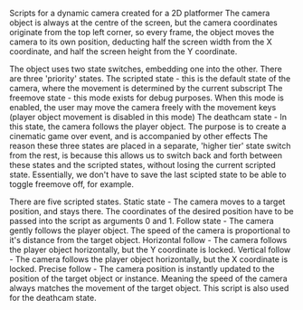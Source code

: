Scripts for a dynamic camera created for a 2D platformer
The camera object is always at the centre of the screen,
  but the camera coordinates originate from the top left corner,
  so every frame, the object moves the camera to its own position,
  deducting half the screen width from the X coordinate,
  and half the screen height from the Y coordinate.

The object uses two state switches, embedding one into the other.
There are three 'priority' states.
  The scripted state - this is the default state of the camera, where the movement is determined by the current subscript
  The freemove state - this mode exists for debug purposes. When this mode is enabled, the user may move the camera freely with the movement keys
                        (player object movement is disabled in this mode)
  The deathcam state - In this state, the camera follows the player object. The purpose is to create a cinematic game over event, and is accompanied by other effects
The reason these three states are placed in a separate, 'higher tier' state switch from the rest,
  is because this allows us to switch back and forth between these states and the scripted states,
  without losing the current scripted state.
Essentially, we don't have to save the last scipted state to be able to toggle freemove off, for example.

There are five scripted states.
  Static state - The camera moves to a target position, and stays there.
                  The coordinates of the desired position have to be passed into the script as arguments 0 and 1.
  Follow state - The camera gently follows the player object.
                  The speed of the camera is proportional to it's distance from the target object.
  Horizontal follow - The camera follows the player object horizontally, but the Y coordinate is locked.
  Vertical follow - The camera follows the player object horizontally, but the X coordinate is locked.
  Precise follow - The camera position is instantly updated to the position of the target object or instance.
                    Meaning the speed of the camera always matches the movement of the target object.
                    This script is also used for the deathcam state.  
